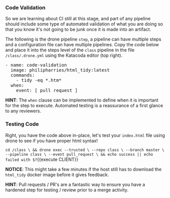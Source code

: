 ### Code Validation

So we are learning about CI still at this stage, and part of any pipeline should include some type of automated validation of what you are doing so  that you know it's not going to be junk once it is made into an artifact.

The following is the drone pipeline `step`, a pipeline can have multiple steps and a configuration file can have multiple pipelines.  Copy the code below and place it into the steps level of the `class` pipeline in the file `/class/.drone.yml` using the Katacoda editor (top right).

<pre class="file" data-target="clipboard">
- name: code-validation
  image: philipharries/html_tidy:latest
  commands:
    - tidy -eq *.htm*
  when:
    event: [ pull_request ]
</pre>

**HINT**: The `when` clause can be implemented to define when it is important for the step to execute.  Automated testing is a reassurance of a first glance to any reviewers.

### Testing Code

Right, you have the code above in-place, let's test your `index.html` file using drone to see if you have proper html syntax!

`cd /class \
&& drone exec --trusted \
              --repo class \
              --branch master \
              --pipeline class \
              --event pull_request \
&& echo success || echo failed with $?`{{execute CLIENT}}

**NOTICE**: This might take a few minutes if the host still has to download the `html_tidy` docker image before it gives feedback.

**HINT**: Pull requests / PR's are a fantastic way to ensure you have a hardened step for testing / review prior to a merge activity.
